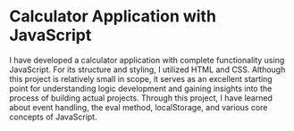 # Calculator Application with JavaScript
<p>I have developed a calculator application with complete functionality using JavaScript. For its structure and styling, I utilized HTML and CSS. Although this project is relatively small in scope, it serves as an excellent starting point for understanding logic development and gaining insights into the process of building actual projects. Through this project, I have learned about event handling, the eval method, localStorage, and various core concepts of JavaScript.
</p>